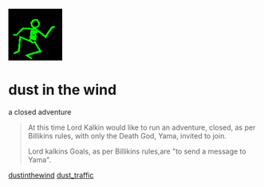 ![dancer](assets/dancer.gif)

# dust in the wind

 a closed adventure
>
>   At this time Lord Kalkin would like to run an adventure, closed, as per Billikins rules, with only the Death God, Yama, invited to join. 
>
>   Lord kalkins Goals, as per Billikins rules,are "to send a message to Yama". 

  [dustinthewind](dustinthewind.md)  [dust_traffic](dust_traffic.md) 

 